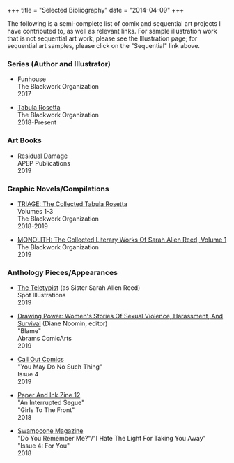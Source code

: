 +++
title = "Selected Bibliography"
date = "2014-04-09"
+++

The following is a semi-complete list of comix and sequential art projects I have contributed to, as well as relevant links. For sample illustration work that is not sequential art work, please see the Illustration page; for sequential art samples, please click on the "Sequential" link above.

### Series (Author and Illustrator)

* Funhouse  
   The Blackwork Organization  
   2017

* [Tabula Rosetta](http://tabularosetta.com)  
   The Blackwork Organization  
   2018-Present

### Art Books

* [Residual Damage](https://www.apeppublications.com/product/residual-damage/)   
   APEP Publications   
   2019   

### Graphic Novels/Compilations

* [TRIAGE: The Collected Tabula Rosetta](https://www.goodreads.com/book/show/44986651-triage-2)    
   Volumes 1-3   
   The Blackwork Organization    
   2018-2019   

* [MONOLITH: The Collected Literary Works Of Sarah Allen Reed, Volume 1](https://www.goodreads.com/book/show/43502608-monolith)   
   The Blackwork Organization    
   2019   


### Anthology Pieces/Appearances

* [The Teletypist](http://theteletypist.com) (as Sister Sarah Allen Reed)   
   Spot Illustrations   
   2019   

* [Drawing Power: Women's Stories Of Sexual Violence, Harassment, And Survival](https://www.goodreads.com/book/show/43908942-drawing-power) (Diane Noomin, editor)    
   "Blame"   
   Abrams ComicArts   
   2019

* [Call Out Comics](http://rotsztain.com/projects/call_out.html)   
   "You May Do No Such Thing"   
   Issue 4   
   2019   

* [Paper And Ink Zine 12](https://www.paperandinkzine.co.uk/)  
   "An Interrupted Segue"   
   "Girls To The Front"  
   2018

* [Swampcone Magazine](https://swampconemag.net/)  
   "Do You Remember Me?"/"I Hate The Light For Taking You Away"   
   "Issue 4: For You"  
   2018
